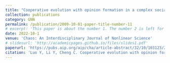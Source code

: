 ```yaml
---
title: "Cooperative evolution with opinion formation in a complex social environment"
collection: publications
category: GNN
permalink: /publication/2009-10-01-paper-title-number-11
# excerpt: 'This paper is about the number 1. The number 2 is left for future work.'
date: 2022-10-1
venue: 'Chaos: An Interdisciplinary Journal of Nonlinear Science'
# slidesurl: 'http://academicpages.github.io/files/slides1.pdf'
paperurl: 'https://pubs.aip.org/aip/cha/article-abstract/32/10/103123/2835977/Cooperative-evolution-with-opinion-formation-in-a?redirectedFrom=fulltext'
citation: 'Luo Y, Li Y, Cheng C. Cooperative evolution with opinion formation in a complex social environment[J]. Chaos: An Interdisciplinary Journal of Nonlinear Science, 2022, 32(10).'
---
```

